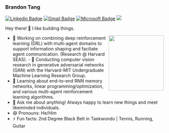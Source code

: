 ### Brandon Tang

[![Linkedin Badge](https://img.shields.io/badge/-brandontang-blue?style=flat-square&logo=Linkedin&logoColor=white&link=https://www.linkedin.com/in/brandontang18/)](https://www.linkedin.com/in/brandontang18/) 
[![Gmail Badge](https://img.shields.io/badge/-brandon_tang@college.harvard.edu-c14438?style=flat-square&logo=Gmail&logoColor=white&link=mailto:brandon_tang@college.harvard.edu)](mailto:brandon_tang@college.harvard.edu)
[![Microsoft Badge](https://img.shields.io/badge/-brandont@mit.edu-blue?style=flat-square&logo=Microsoft&logoColor=white&link=mailto:brandont@mit.edu)](mailto:brandont@mit.edu)
![](https://komarev.com/ghpvc/?username=brandontang892&color=orange&style=flat-square)

Hey there! 👋 I like building things.

<img align="right" width="175" height="175" src="https://media.giphy.com/media/SU2ic3wTfuC6JhD1lA/giphy.gif">  

- 🔭 Working on combining deep reinforcement learning (DRL) with multi-agent domains to support information shaping and faciliate agent communication. (Research @ Harvard SEAS).   - 🔭 Conducting computer vision research in generative adversarial networks (GAN) with the Harvard-MIT Undergraduate Machine Learning Research Group.
- 🌱 Learning about end-to-end RNN memory networks, linear programming/optimization, and various multi-agent reinforcement learning algorithms. 
- 💬 Ask me about anything! Always happy to learn new things and meet likeminded individuals. 
- 😄 Pronouns: He/Him
- ⚡ Fun facts: 2nd Degree Black Belt in Taekwondo | Tennis, Running, Guitar




